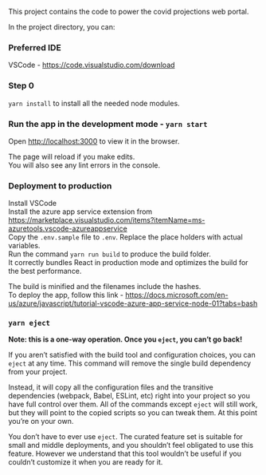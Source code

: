 This project contains the code to power the covid projections web portal.

In the project directory, you can:

### Preferred IDE

VSCode - https://code.visualstudio.com/download <br />

### Step 0
`yarn install` to install all the needed node modules.<br/>

### Run the app in the development mode - `yarn start`
Open [http://localhost:3000](http://localhost:3000) to view it in the browser.

The page will reload if you make edits.<br />
You will also see any lint errors in the console.

### Deployment to production
Install VSCode<br />
Install the azure app service extension from  https://marketplace.visualstudio.com/items?itemName=ms-azuretools.vscode-azureappservice<br />
Copy the `.env.sample` file to `.env`. Replace the place holders with actual variables.<br />
Run the command `yarn run build` to produce the build folder.<br />
It correctly bundles React in production mode and optimizes the build for the best performance.

The build is minified and the filenames include the hashes.<br />
To deploy the app, follow this link - https://docs.microsoft.com/en-us/azure/javascript/tutorial-vscode-azure-app-service-node-01?tabs=bash

### `yarn eject`

**Note: this is a one-way operation. Once you `eject`, you can’t go back!**

If you aren’t satisfied with the build tool and configuration choices, you can `eject` at any time. This command will remove the single build dependency from your project.

Instead, it will copy all the configuration files and the transitive dependencies (webpack, Babel, ESLint, etc) right into your project so you have full control over them. All of the commands except `eject` will still work, but they will point to the copied scripts so you can tweak them. At this point you’re on your own.

You don’t have to ever use `eject`. The curated feature set is suitable for small and middle deployments, and you shouldn’t feel obligated to use this feature. However we understand that this tool wouldn’t be useful if you couldn’t customize it when you are ready for it.
